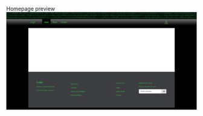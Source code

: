 Homepage preview
![alt text](https://github.com/simonaionelagrigoras/sofy/blob/master/documentation/first-design-attempt.png)